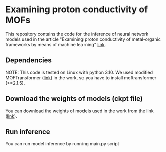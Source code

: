 # Examining proton conductivity of MOFs
This repository contains the code for the inference of neural network models used in the article "Examining proton conductivity of metal-organic frameworks by means of machine learning" [link](https://chemrxiv.org/engage/chemrxiv/article-details/672bddbef9980725cf5b5a7f).
## Dependencies
NOTE: This code is tested on Linux with python 3.10. We used modified MOFTransformer ([link](https://github.com/hspark1212/MOFTransformer/tree/master)) in the work, so you have to install moftransformer (>=2.1.5).
## Download the weights of models (ckpt file)
You can download the weights of models used in the work from the link ([link](10.5281/zenodo.14179632)).
## Run inference
You can run model inference by running main.py script
